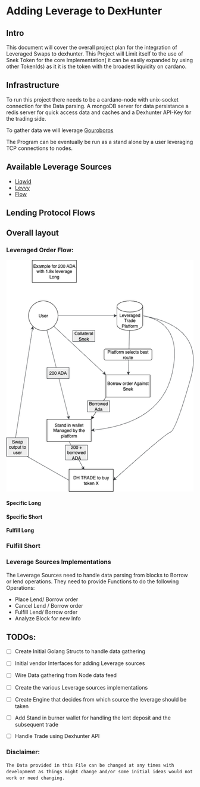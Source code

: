 # Adding Leverage to DexHunter

## Intro

This document will cover the overall project plan for the integration of Leveraged Swaps to dexhunter.
This Project will Limit itself to the use of Snek Token for the core Implementation( it can be easily expanded by using other TokenIds) as it it is the token with the broadest liquidity on cardano.

## Infrastructure
To run this project there needs to be a cardano-node with unix-socket connection for the Data parsing. A mongoDB server for data persistance a redis server for quick access data and caches and a Dexhunter API-Key for the trading side.


To gather data we will leverage [Gouroboros](https://github.com/blinklabs-io/gouroboros)

The Program can be eventually be run as a stand alone by a user leveraging TCP connections to nodes.

## Available Leverage Sources
- [Liqwid](https://liqwid.finance/)
- [Levvy](https://levvy.fi/)
- [Flow](https://beta.flowcardano.org/)


## Lending Protocol Flows


## Overall layout


### Leveraged Order Flow:
![generic](flow_diagram.png)

#### Specific Long

#### Specific Short

#### Fulfill Long

### Fulfill Short

### Leverage Sources Implementations
The Leverage Sources need to handle data parsing from blocks to Borrow or lend operations.
They need to provide Functions to do the following Operations:

- Place Lend/ Borrow order
- Cancel Lend / Borrow order
- Fulfill Lend/ Borrow order
- Analyze Block for new Info



## TODOs:
- [ ] Create Initial Golang Structs to handle data gathering
- [ ] Initial vendor Interfaces for adding Leverage sources
- [ ] Wire Data gathering from Node data feed
- [ ] Create the various Leverage sources implementations
- [ ] Create Engine that decides from which source the leverage should be taken
- [ ] Add Stand in burner wallet for handling the lent deposit and the subsequent trade
- [ ] Handle Trade using Dexhunter API

 
### Disclaimer:
`The Data provided in this File can be changed at any times with development as things might change and/or some initial ideas would not work or need changing.`